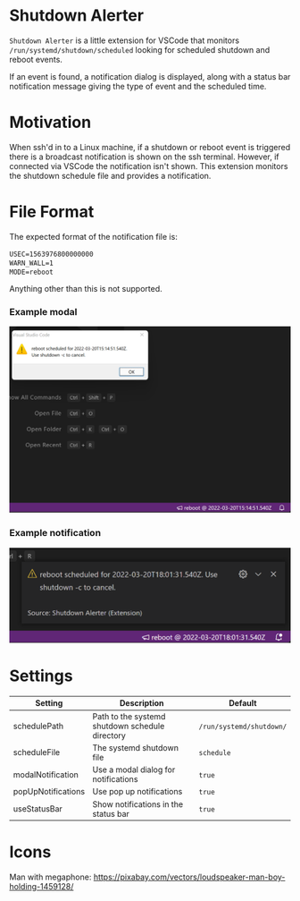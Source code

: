 # Shutdown Alerter
`Shutdown Alerter` is a little extension for VSCode that monitors `/run/systemd/shutdown/scheduled` looking for scheduled shutdown and
reboot events.

If an event is found, a notification dialog is displayed, along with a status bar notification message giving the type of event and the scheduled time.

# Motivation
When ssh'd in to a Linux machine, if a shutdown or reboot event is triggered there is a broadcast notification is shown on the ssh terminal.  However,
if connected via VSCode the notification isn't shown.  This extension monitors the shutdown schedule file and provides a notification.

# File Format
The expected format of the notification file is:

```
USEC=1563976800000000
WARN_WALL=1
MODE=reboot
```
Anything other than this is not supported.

### Example modal
![Example Modal](https://raw.githubusercontent.com/jamesbattersby/vscode-shutdown-alert/main/images/shutdown-modal.png)

### Example notification
![Example Notification](https://raw.githubusercontent.com/jamesbattersby/vscode-shutdown-alert/main/images/shutdown-notification.png)

# Settings

| Setting               | Description                                     | Default                  |
|-----------------------|-------------------------------------------------|--------------------------|
| schedulePath          | Path to the systemd shutdown schedule directory | `/run/systemd/shutdown/` |
| scheduleFile          | The systemd shutdown file                       | `schedule`               |
| modalNotification     | Use a modal dialog for notifications            | `true`                   |
| popUpNotifications    | Use pop up notifications                        | `true`                   |
| useStatusBar          | Show notifications in the status bar            | `true`                   |

# Icons
Man with megaphone: https://pixabay.com/vectors/loudspeaker-man-boy-holding-1459128/
